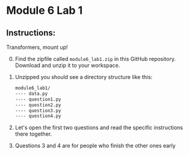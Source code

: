 # Module 6 Lab 1

## Instructions:

Transformers, mount up!

0. Find the zipfile called `module6_lab1.zip` in this GitHub repository. Download and unzip it to your workspace.

0. Unzipped you should see a directory structure like this:

    ```bash
    module6_lab1/
    ---- data.py
    ---- question1.py
    ---- question2.py
    ---- question3.py
    ---- question4.py

0. Let's open the first two questions and read the specific instructions there together.

0. Questions 3 and 4 are for people who finish the other ones early